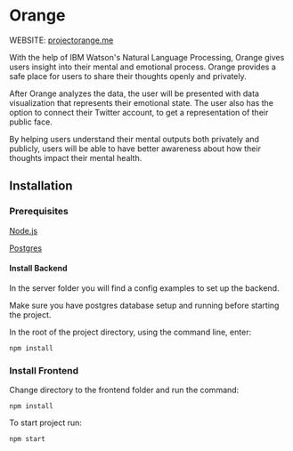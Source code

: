 # Orange

WEBSITE: [projectorange.me](projectorange.me)

With the help of IBM Watson's Natural Language Processing, Orange gives users
insight into their mental and emotional process. Orange provides a safe place
for users to share their thoughts openly and privately.

After Orange analyzes the data, the user will be presented with data
visualization that represents their emotional state. The user also has the
option to connect their Twitter account, to get a representation of their public
face.

By helping users understand their mental outputs both privately and publicly,
users will be able to have better awareness about how their thoughts impact
their mental health.

## Installation

### Prerequisites

[Node.js](https://nodejs.org)

[Postgres](https://www.postgresql.org)

#### Install Backend

In the server folder you will find a config examples to set up the backend.

Make sure you have postgres database setup and running before starting the
project.

In the root of the project directory, using the command line, enter:

`npm install`

### Install Frontend

Change directory to the frontend folder and run the command:

`npm install`

To start project run:

`npm start`
